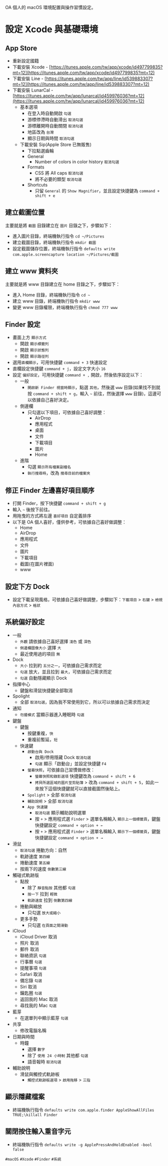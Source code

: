 OA 個人的 macOS 環境配置與操作習慣設定。

# 設定 Xcode 與基礎環境

## App Store
* 重新設定國籍  
* 下載安裝 Xcode - [https://itunes.apple.com/tw/app/xcode/id497799835?mt=12](https://itunes.apple.com/tw/app/xcode/id497799835?mt=12)
* 下載安裝 Line - [https://itunes.apple.com/tw/app/line/id539883307?mt=12](https://itunes.apple.com/tw/app/line/id539883307?mt=12)
* 下載安裝 LunarCal - [https://itunes.apple.com/tw/app/lunarcal/id459976036?mt=12](https://itunes.apple.com/tw/app/lunarcal/id459976036?mt=12)
	* 基本選項
		* 在登入時自動開啟 `勾選` 
		* 游標停滯時自動滑出 `取消勾選` 
		* 游標離開時自動關閉 `取消勾選` 
		* 地區改為 `台灣`
		* 顯示日期與時間 `取消勾選`
	* 下載安裝 Sip(Apple Store 已無販售)
		* 下拉點選齒輪
		* General
			* Number of colors in color history `取消勾選`
		* Formats
			* CSS 將 All caps `取消勾選`
			* 將不必要的類型 `取消勾選`
		* Shortcuts
			* 只留 `General` 的 `Show Magnifier`，並且設定快捷鍵為 `command + shift + e`

## 建立截圖位置
主要就是將 `截圖` 目錄建立在 `圖片` 目錄之下，步驟如下：
* 進入圖片目錄，終端機執行指令 `cd ~/Pictures`
* 建立截圖目錄，終端機執行指令 `mkdir 截圖`
* 設定截圖儲存位置，終端機執行指令 `defaults write com.apple.screencapture location ~/Pictures/截圖`

## 建立 www 資料夾
主要就是將 www 目錄建立在 home 目錄之下，步驟如下：
* 進入 Home 目錄，終端機執行指令 `cd ~`
* 建立 www 目錄，終端機執行指令 `mkdir www`
* 變更 www 目錄權限，終端機執行指令 `chmod 777 www`

## Finder 設定
* 畫面上方 `顯示方式`
	* 開啟 `顯示標籤列`
	* 開啟 `顯示狀態列`
	* 開啟 `顯示路徑列`
* 選用`直欄顯示`，可用快捷鍵 `command + 3` 快速設定
* 直欄設定快捷鍵 `command + j`，設定文字大小 `16`  
* 設定 `偏好設定`，可用快捷鍵 `command + ,` 開啟，然後依序設定以下：
	* 一般
		* `開啟新 Finder 視窗時顯示`，點選 `其他`，然後選 `www` 目錄(如果找不到就按 `command + shift + g`，輸入 `~` 前往，然後選擇 `www` 目錄)，這邊可以依據自己喜好決定。
	* 側邊欄
		* 只勾選以下項目，可依據自己喜好調整：
			* AirDrop
			* 應用程式
			* 桌面
			* 文件
			* 下載項目
			* 圖片
			* Home
	* 進階
		* 勾選 `顯示所有檔案副檔名`
		* `執行搜尋時`，改為 `搜尋目前的檔案夾`

## 修正 Finder 左邊喜好項目順序
* 打開 Finder，按下快捷鍵 `command + shift + g`
* 輸入 `~` 後按下前往。
* 用拖曳的方式將左邊 `喜好項目` 自定義排序
* 以下是 OA 個人喜好，僅供參考，可依據自己喜好做調整：
	* Home
	* AirDrop
	* 應用程式
	* 文件
	* 圖片
	* 下載項目
	* 截圖(在圖片裡面)
	* www
	
	
## 設定下方 Dock
* 設定下載呈現風格，可依據自己喜好做調整，步驟如下：`下載項目` > `右鍵` > `檢視內容方式` > `格狀`

## 系統偏好設定
* 一般
	* `外觀` 請依據自己喜好選擇 `淺色` 或 `深色`
	* `側邊欄圖像大小` 選擇 `大`
	* 最近使用過的項目 `無`
* Dock
	* `大小` 拉到約 `五分之一`，可依據自己需求而定
	* `勾選` 放大，並且拉到 `最大`，可依據自己需求而定
	* `勾選` 自動隱藏顯示 Dock
* 指揮中心
	* 鍵盤和滑鼠快捷鍵全部取消
* Spolight
	* 全部 `取消勾選`，因為我不常使用到它，所以可以依據自己需求而決定
* 通知
	* `勿擾模式` 當顯示器進入睡眠時 `勾選`
* 鍵盤
	* 鍵盤
		* 按鍵重複，`快`
		* 重複前暫延，`短`
	* 快速鍵
		* `啟動台與 Dock`
			* 啟用/停用隱藏 Dock `取消勾選`
			* `勾選` 顯示「啟動台」並設定快捷鍵 `F4`
		* `螢幕快照`，可依據自己習慣做修改：
			* `螢幕快照和錄影選項` 快捷鍵改為 `command + shift + 6`
			* `拷貝所選區域的圖片至剪貼簿` > 改為 `command + shift + 5`，如此一來按下這個快捷鍵就可以直接截圖然後貼上。
		* `Spolight` > 全部 `取消勾選`
		* `輔助說明` > 全部 `取消勾選`
		* `App 快速鍵`
			* `取消勾選` 顯示輔助說明選單 
			* 按 `+` > 應用程式選 `Finder` > 選單名稱輸入 `顯示上一個標籤頁`，鍵盤快捷鍵設定 `command + option + ←`
			* 按 `+` > 應用程式選 `Finder` > 選單名稱輸入 `顯示下一個標籤頁`，鍵盤快捷鍵設定 `command + option + →`
* 滑鼠
	* `取消勾選` 捲動方向：自然
	* 軌跡速度 `第四線`
	* 捲動速度 `第五線`
	* 按兩下的速度 `倒數第三線`
* 觸碰式軌跡版
	* 點按
		* 除了 `靜音點按` 其他都 `勾選`
		* `按一下` 拉到 `輕微`
		* `軌跡速度` 拉到 `倒數第四線`
	* 捲動與縮放
		* 只勾選 `放大或縮小`
	* 更多手勢
		* 只勾選 `在頁面之間滑動`
* iCloud
	* iCloud Driver 取消
	* 照片 取消
	* 郵件 取消
	* 聯絡資訊 `勾選`
	* 行事曆 `勾選`
	* 提醒事項 `勾選`
	* Safari 取消
	* 備忘錄 `勾選`
	* Siri 取消
	* 鑰匙圈 `勾選`
	* 返回我的 Mac 取消
	* 尋找我的 Mac `勾選`
* 藍芽
	* 在選單列中顯示藍芽 `勾選`
* 共享
	* 修改電腦名稱
* 日期與時間
	* 時鐘
		* 選擇 `數字`
		* 除了 `使用 24 小時制` 其他都 `勾選`
		* 語音報時 `取消勾選`
* 輔助說明
	* 滑鼠與觸控式軌跡板
		* `觸控式軌跡板選項` > `啟用拖移` > `三指`

## 顯示隱藏檔案
* 終端機執行指令 `defaults write com.apple.finder AppleShowAllFiles TRUE;\killall Finder`

## 關閉按住輸入重音字元
* 終端機執行指令 `defaults write -g ApplePressAndHoldEnabled -bool false`


`#macOS` `#Xcode` `#Finder` `#系統`
